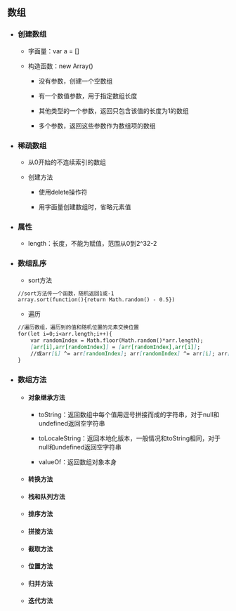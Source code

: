 ## 数组

* ### 创建数组

  * 字面量：var a = \[\]

  * 构造函数：new Array\(\)

    * 没有参数，创建一个空数组

    * 有一个数值参数，用于指定数组长度

    * 其他类型的一个参数，返回只包含该值的长度为1的数组

    * 多个参数，返回这些参数作为数组项的数组
* ### 稀疏数组

  * 从0开始的不连续索引的数组

  * 创建方法

    * 使用delete操作符

    * 用字面量创建数组时，省略元素值
* ### 属性

  * length：长度，不能为赋值，范围从0到2^32-2
* ### 数组乱序

  * sort方法

  ```markdown
  //sort方法传一个函数，随机返回1或-1
  array.sort(function(){return Math.random() - 0.5})
  ```

  * 遍历

  ```markdown
  //遍历数组，遍历到的值和随机位置的元素交换位置
  for(let i=0;i<arr.length;i++){
      var randomIndex = Math.floor(Math.random()*arr.length);
      [arr[i],arr[randomIndex]] = [arr[randomIndex],arr[i]];
      //或arr[i] ^= arr[randomIndex]; arr[randomIndex] ^= arr[i]; arr[i] ^= arr[randomIndex]
  }
  ```
* ### 数组方法

  * #### 对象继承方法

    * toString：返回数组中每个值用逗号拼接而成的字符串，对于null和undefined返回空字符串

    * toLocaleString：返回本地化版本，一般情况和toString相同，对于null和undefined返回空字符串

    * valueOf：返回数组对象本身
  * #### 转换方法
  * #### 栈和队列方法
  * #### 排序方法
  * #### 拼接方法
  * #### 截取方法
  * #### 位置方法
  * #### 归并方法
  * #### 迭代方法



